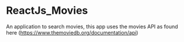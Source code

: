 # ReactJs_Movies
An application to search movies, this app uses the movies API as found here (https://www.themoviedb.org/documentation/api)
